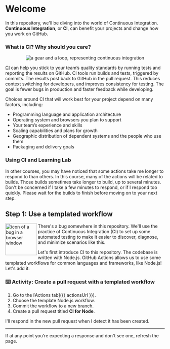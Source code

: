 # Welcome

In this repository, we'll be diving into the world of Continuous Integration. **Continuous Integration**, or **CI**, can benefit your projects and change how you work on GitHub.

### What is CI? Why should you care?

<p align="center">
  <img alt="a gear and a loop, representing continuous integration" src="https://user-images.githubusercontent.com/6351798/88584678-3e81c400-d00f-11ea-95e0-01d8708c6e84.png">
</p>

[CI](https://en.wikipedia.org/wiki/Continuous_integration) can help you stick to your team’s quality standards by running tests and reporting the results on GitHub. CI tools run builds and tests, triggered by commits. The results post back to GitHub in the pull request. This reduces context switching for developers, and improves consistency for testing. The goal is fewer bugs in production and faster feedback while developing.

Choices around CI that will work best for your project depend on many factors, including:

- Programming language and application architecture
- Operating system and browsers you plan to support
- Your team’s experience and skills
- Scaling capabilities and plans for growth
- Geographic distribution of dependent systems and the people who use them
- Packaging and delivery goals

### Using CI and Learning Lab

In other courses, you may have noticed that some actions take me longer to respond to than others. In this course, many of the actions will be related to builds. Those builds sometimes take longer to build, up to several minutes. Don't be concerned if I take a few minutes to respond, or if I respond too quickly. Please wait for the builds to finish before moving on to your next step.

## Step 1: Use a templated workflow

<img alt="icon of a bug in a browser window" align="left" width="100" height="100" src="https://user-images.githubusercontent.com/6351798/88585528-6f162d80-d010-11ea-8efa-1e6d6d8bcb99.png">

There's a bug somewhere in this repository. We'll use the practice of Continuous Integration (CI) to set up some automated testing to make it easier to discover, diagnose, and minimize scenarios like this.

Let's first introduce CI to this repository. The codebase is written with Node.js. GitHub Actions allows us to use some templated workflows for common languages and frameworks, like Node.js! Let's add it:

### :keyboard: Activity: Create a pull request with a templated workflow

1. Go to the [Actions tab]({{ actionsUrl }}).
2. Choose the template Node.js workflow.
3. Commit the workflow to a new branch.
4. Create a pull request titled **CI for Node**.

I'll respond in the new pull request when I detect it has been created.

---

If at any point you're expecting a response and don't see one, refresh the page.
